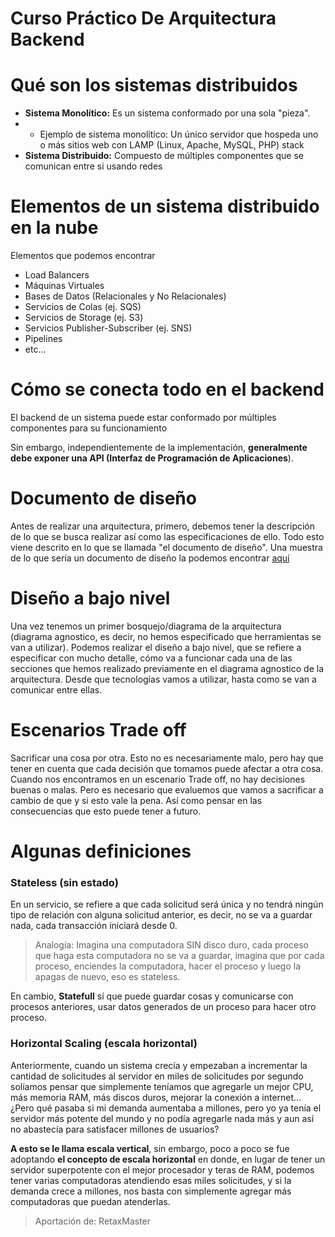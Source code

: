 # Curso Práctico De Arquitectura Backend

# Qué son los sistemas distribuidos

- **Sistema Monolítico:** Es un sistema conformado por una sola "pieza". 
- - Ejemplo de sistema monolítico: Un único servidor que hospeda uno o más sitios web con LAMP (Linux, Apache, MySQL, PHP) stack 
- **Sistema Distribuido:** Compuesto de múltiples componentes que se comunican entre si usando redes

# Elementos de un sistema distribuido en la nube

Elementos que podemos encontrar
- Load Balancers
- Máquinas Virtuales
- Bases de Datos (Relacionales y No Relacionales) 
- Servicios de Colas (ej. SQS) 
- Servicios de Storage (ej. S3)
- Servicios Publisher-Subscriber (ej. SNS) 
- Pipelines
- etc... 

# Cómo se conecta todo en el backend

El backend de un sistema puede estar conformado por múltiples componentes para su funcionamiento 

Sin embargo, independientemente de la implementación, **generalmente debe exponer una API (Interfaz de Programación de Aplicaciones**). 

# Documento de diseño 
Antes de realizar una arquitectura, primero, debemos tener la descripción de lo que se busca realizar así como 
las especificaciones de ello. Todo esto viene descrito en lo que se llamada "el documento de diseño". 
Una muestra de lo que sería un documento de diseño la podemos encontrar [aquí](https://github.com/jorgevgut/airquality-mx/wiki/High-level-System-Design)

# Diseño a bajo nivel 

Una vez tenemos un primer bosquejo/diagrama de la arquitectura (diagrama agnostico, es decir, no hemos especificado que herramientas se van a 
utilizar). Podemos realizar el diseño a bajo nivel, que se refiere a especificar con mucho detalle, cómo va a funcionar cada una de las secciones
que hemos realizado previamente en el diagrama agnostico de la arquitectura. Desde que tecnologías vamos a utilizar, hasta como se van a comunicar
entre ellas.

# Escenarios Trade off
Sacrificar una cosa por otra. Esto no es necesariamente malo, pero hay que tener en cuenta que cada decisión que tomamos puede afectar a otra cosa.
Cuando nos encontramos en un escenario Trade off, no hay decisiones buenas o malas. Pero es necesario que evaluemos que vamos a sacrificar
a cambio de que y si esto vale la pena. Así como pensar en las consecuencias que esto puede tener a futuro. 

# Algunas definiciones

### Stateless (sin estado)

En un servicio, se refiere a que cada solicitud será única y no tendrá ningún tipo de relación con alguna solicitud anterior, es decir, no se va a 
guardar nada, cada transacción iniciará desde 0. 

> Analogía: Imagina una computadora SIN disco duro, cada proceso que haga esta computadora no se va a guardar, imagina que por cada proceso, enciendes la computadora, hacer el proceso y luego la apagas de nuevo, eso es stateless.

En cambio, **Statefull** sí que puede guardar cosas y comunicarse con procesos anteriores, usar datos generados de un proceso para hacer otro proceso.

### Horizontal Scaling (escala horizontal)

Anteriormente, cuando un sistema crecía y empezaban a incrementar la cantidad de solicitudes al servidor en miles de solicitudes por segundo
solíamos pensar que simplemente teníamos que agregarle un mejor CPU, más memoria RAM, más discos duros, mejorar la conexión a internet…
¿Pero qué pasaba si mi demanda aumentaba a millones, pero yo ya tenía el servidor más potente del mundo y no podía agregarle nada más
y aun así no abastecía para satisfacer millones de usuarios?

**A esto se le llama escala vertical**, sin embargo, poco a poco se fue adoptando **el concepto de escala horizontal** en donde, en lugar de
tener un servidor superpotente con el mejor procesador y teras de RAM, podemos tener varias computadoras atendiendo esas miles solicitudes,
y si la demanda crece a millones, nos basta con simplemente agregar más computadoras que puedan atenderlas.

> Aportación de: RetaxMaster
